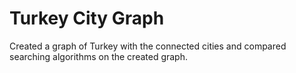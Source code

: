 # Turkey City Graph
 Created a graph of Turkey with the connected cities and compared searching algorithms on the created graph.
